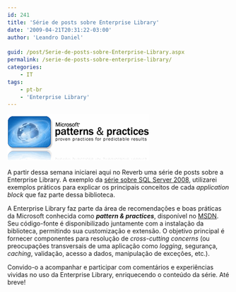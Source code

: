 ```yaml
---
id: 241
title: 'Série de posts sobre Enterprise Library'
date: '2009-04-21T20:31:22-03:00'
author: 'Leandro Daniel'

guid: /post/Serie-de-posts-sobre-Enterprise-Library.aspx
permalink: /serie-de-posts-sobre-enterprise-library/
categories:
    - IT
tags:
    - pt-br
    - 'Enterprise Library'
---
```


[![PatternsPractices](/assets/pics/WindowsLiveWriter/SriedepostssobreEnterpriseLibrary/21C2B53D/PatternsPractices_thumb.gif "PatternsPractices")](/assets/pics/WindowsLiveWriter/SriedepostssobreEnterpriseLibrary/1F862C81/PatternsPractices.gif)

A partir dessa semana iniciarei aqui no Reverb uma série de posts sobre a Enterprise Library. A exemplo da [série sobre SQL Server 2008](http://www.leandrodaniel.com/?tag=/sql+server+2008), utilizarei exemplos práticos para explicar os principais conceitos de cada *application block* que faz parte dessa biblioteca.

A Enterprise Library faz parte da área de recomendações e boas práticas da Microsoft conhecida como ***pattern &amp; practices***, disponível no [MSDN](http://msdn.microsoft.com/en-us/library/cc467894). Seu código-fonte é disponibilizado juntamente com a instalação da biblioteca, permitindo sua customização e extensão. O objetivo principal é fornecer componentes para resolução de *cross-cutting concerns* (ou preocupações transversais de uma aplicação como *logging*, segurança, *caching*, validação, acesso a dados, manipulação de exceções, etc.).

Convido-o a acompanhar e participar com comentários e experiências vividas no uso da Enterprise Library, enriquecendo o conteúdo da série. Até breve!
